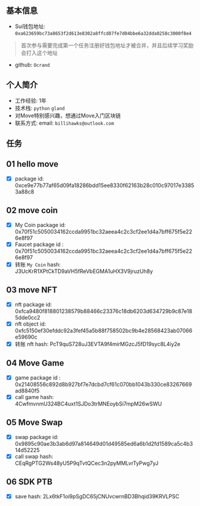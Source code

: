## 基本信息
- Sui钱包地址: `0xa623659bc73a8653f2d613e8302a8ffcd87fe7d04bbe6a32dda0258c3000f8e4`
> 首次参与需要完成第一个任务注册好钱包地址才被合并，并且后续学习奖励会打入这个地址
- github: `Ocrand`

## 个人简介
- 工作经验: 1年
- 技术栈: `python` `gland`
- 对Move特别感兴趣，想通过Move入门区块链
- 联系方式: email: `billihawks@outlook.com` 

## 任务

## 01 hello move

- [x] package id: 0xce9e77b77af65d09fa18286bdd15ee8330f62163b28c010c97017e33853a88c8

## 02 move coin

- [x] My Coin package id: 0x70f51c5050034162ccda9951bc32aeea4c2c3cf2ee1d4a7bff675f5e226e8f97
- [x] Faucet package id : 0x70f51c5050034162ccda9951bc32aeea4c2c3cf2ee1d4a7bff675f5e226e8f97
- [x] 转账 `My Coin` hash: J3UcKrR1XPtCkTD9aVH5fReVbEGMA1uHX3V9jruzUh8y

## 03 move NFT

- [x] nft package id:  0xfca9480f818801238579b88466c23376c18db6203d634729b9c87e185dde0cc2
- [x] nft object id:  0xfc5150ef30efddc92a3fef45a5b88f758502bc9b4e28568423ab07066e59690c
- [x] 转账 nft hash: PcT9quS728uJ3EVTA9f4mirMGzcJ5fD19syc8L4iy2e

## 04 Move Game

- [x] game package id : 0x21408556c892d8b927bf7e7dcbd7cf61c070bb1043b330ce83267669ad8840f5
- [x] call game hash: 4CwfmvnmU324BC4uxt1SJDo3trMNEoybSi7mpM26wSWU

## 05 Move Swap

- [x] swap package id: 0x9895c90ae3b3ab6d97a814649d01d49585ed6a6b1d2fd1589ca5c4b314d52225
- [x] call swap hash:  CEqRgPTG2Ws48yU5P9qTvtQCec3n2pyMMLvrTyPwg7yJ

## 06 SDK PTB

- [x] save hash:  2Lx6tkF1oi9pSgDC65jCNUvcwrnBD3Bhqid39KRVLPSC
